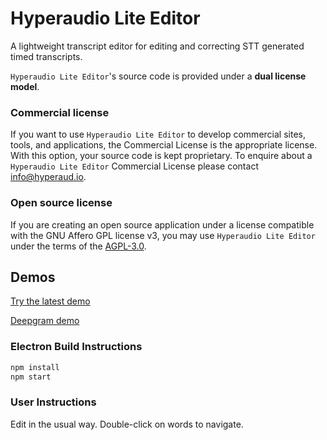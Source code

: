 # Hyperaudio Lite Editor
A lightweight transcript editor for editing and correcting STT generated timed transcripts.


`Hyperaudio Lite Editor`'s source code is provided under a **dual license model**.

### Commercial license

If you want to use `Hyperaudio Lite Editor` to develop commercial sites, tools, and applications, the Commercial License is the appropriate license. With this option, your source code is kept proprietary. To enquire about a `Hyperaudio Lite Editor` Commercial License please contact [info@hyperaud.io](mailto:info@hyperaud.io).


### Open source license

If you are creating an open source application under a license compatible with the GNU Affero GPL license v3, you may use `Hyperaudio Lite Editor` under the terms of the [AGPL-3.0](./LICENSE).

## Demos

[Try the latest demo](https://lab.hyperaud.io/demos/hle/v04/)

[Deepgram demo](https://lab.hyperaud.io/demos/hle/v04/deepgram.html)

### Electron Build Instructions

```sh
npm install
npm start
```

### User Instructions

Edit in the usual way.
Double-click on words to navigate. 


